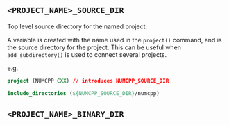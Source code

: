 

## `<PROJECT_NAME>_SOURCE_DIR`

Top level source directory for the named project.

A variable is created with the name used in the `project()` command, and is the source directory for the project. This can be useful when `add_subdirectory()` is used to connect several projects.

e.g.
```cmake
project (NUMCPP CXX) // introduces NUMCPP_SOURCE_DIR

include_directories (${NUMCPP_SOURCE_DIR}/numcpp)
```

## `<PROJECT_NAME>_BINARY_DIR`

